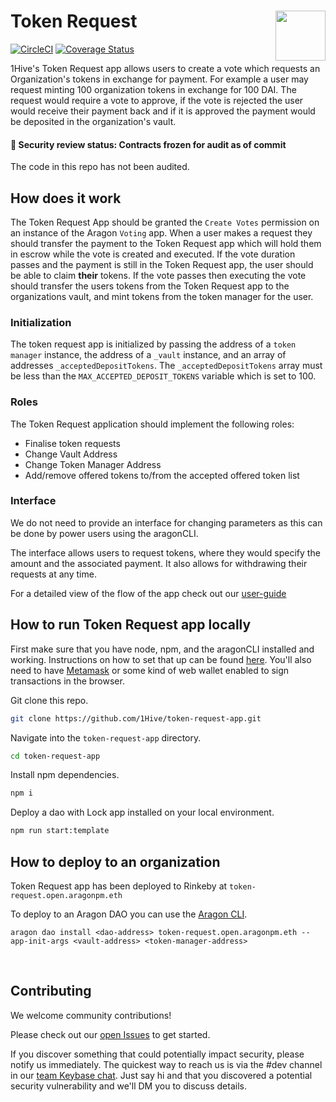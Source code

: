 # Token Request <img align="right" src="https://github.com/1Hive/website/blob/master/website/static/img/bee.png" height="80px" />

[![CircleCI](https://circleci.com/gh/1Hive/token-request-app.svg?style=svg)](https://circleci.com/gh/1Hive/token-request-app)
[![Coverage Status](https://coveralls.io/repos/github/1Hive/token-request-app/badge.svg?branch=master&service=github)](https://coveralls.io/github/1Hive/token-request-app?branch=master&service=github)

1Hive's Token Request app allows users to create a vote which requests an Organization's tokens in exchange for payment. For example a user may request minting 100 organization tokens in exchange for 100 DAI. The request would require a vote to approve, if the vote is rejected the user would receive their payment back and if it is approved the payment would be deposited in the organization's vault.

#### 🚨 Security review status: Contracts frozen for audit as of commit 

The code in this repo has not been audited.

## How does it work

The Token Request App should be granted the `Create Votes` permission on an instance of the Aragon `Voting` app. When a user makes a request they should transfer the payment to the Token Request app which will hold them in escrow while the vote is created and executed. If the vote duration passes and the payment is still in the Token Request app, the user should be able to claim **their** tokens. If the vote passes then executing the vote should transfer the users tokens from the Token Request app to the organizations vault, and mint tokens from the token manager for the user.

### Initialization

The token request app is initialized by passing the address of a `token manager` instance, the address of a `_vault` instance, and an array of addresses `_acceptedDepositTokens`. The `_acceptedDepositTokens` array must be less than the `MAX_ACCEPTED_DEPOSIT_TOKENS` variable which is set to 100.

### Roles

The Token Request application should implement the following roles:

- Finalise token requests
- Change Vault Address
- Change Token Manager Address
- Add/remove offered tokens to/from the accepted offered token list

### Interface

We do not need to provide an interface for changing parameters as this can be done by power users using the aragonCLI.

The interface allows users to request tokens, where they would specify the amount and the associated payment.
It also allows for withdrawing their requests at any time.

For a detailed view of the flow of the app check out our [user-guide](./docs/user-guide.md)

## How to run Token Request app locally

First make sure that you have node, npm, and the aragonCLI installed and working. Instructions on how to set that up can be found [here](https://hack.aragon.org/docs/cli-intro.html). You'll also need to have [Metamask](https://metamask.io) or some kind of web wallet enabled to sign transactions in the browser.

Git clone this repo.

```sh
git clone https://github.com/1Hive/token-request-app.git
```

Navigate into the `token-request-app` directory.

```sh
cd token-request-app
```

Install npm dependencies.

```sh
npm i
```

Deploy a dao with Lock app installed on your local environment.

```sh
npm run start:template
```

## How to deploy to an organization

Token Request app has been deployed to Rinkeby at `token-request.open.aragonpm.eth`

To deploy to an Aragon DAO you can use the [Aragon CLI](https://hack.aragon.org/docs/cli-intro.html).

```
aragon dao install <dao-address> token-request.open.aragonpm.eth --app-init-args <vault-address> <token-manager-address>
```

<br />

## Contributing

We welcome community contributions!

Please check out our [open Issues]() to get started.

If you discover something that could potentially impact security, please notify us immediately. The quickest way to reach us is via the #dev channel in our [team Keybase chat](https://1hive.org/contribute/keybase). Just say hi and that you discovered a potential security vulnerability and we'll DM you to discuss details.

<br />
